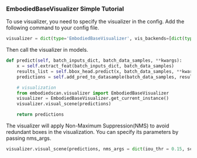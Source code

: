 ### EmbodiedBaseVisualizer Simple Tutorial

To use visualizer, you need to specify the visualizer in the config. Add the following command to your config file.

```Python
visualizer = dict(type='EmbodiedBaseVisualizer', vis_backends=[dict(type='LocalVisBackend')], save_dir='temp_dir')
```

Then call the visualizer in models.

```Python
def predict(self, batch_inputs_dict, batch_data_samples, **kwargs):
    x = self.extract_feat(batch_inputs_dict, batch_data_samples)
    results_list = self.bbox_head.predict(x, batch_data_samples, **kwargs)
    predictions = self.add_pred_to_datasample(batch_data_samples, results_list)

    # visualization
    from embodiedscan.visualizer import EmbodiedBaseVisualizer
    visualizer = EmbodiedBaseVisualizer.get_current_instance()
    visualizer.visual_scene(predictions)

    return predictions
```

The visualizer will apply Non-Maximum Suppression(NMS) to avoid redundant boxes in the visualization. You can specify its parameters by passing nms_args.

```Python
visualizer.visual_scene(predictions, nms_args = dict(iou_thr = 0.15, score_thr = 0.075, topk_per_class = 10))
```
